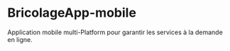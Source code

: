 # BricolageApp-mobile
Application mobile multi-Platform pour garantir les services à la demande en ligne.
